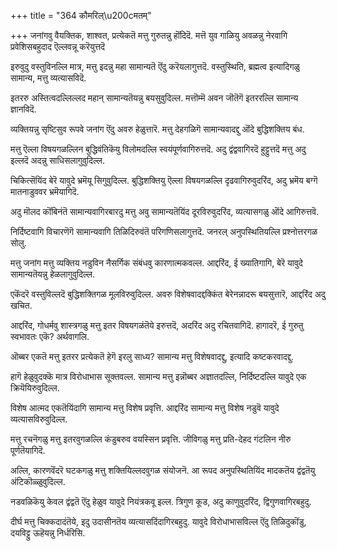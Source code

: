 +++
title = "364 कौमरिल्\u200cमतम्"

+++
जनांगवु वैयक्तिक, शाश्वत, प्रत्येकतॆ मत्तु गुरुतन्नु हॊंदिदॆ. मत्तॆ युव गाळियु अवळन्नु नेरवागि प्रवेशिसबहुदाद ऎल्लवन्नू करॆयुत्तदॆ

इरुवुदु वस्तुविनल्लि मात्र, मत्तु इदन्नु महा सामान्यतॆ ऎंदु करॆयलागुत्तदॆ. वस्तुस्थिति, ब्रह्मत्व इत्यादिगळु सामान्य, मत्तु व्यत्यासविदॆ.

इतररु अस्तित्वदल्लिल्लद महान् सामान्यतॆयन्नु बयसुवुदिल्ल. मत्तॊम्मॆ अवन जॊतॆगॆ इतररल्लि सामान्य ज्ञानविदॆ.

व्यक्तियन्नु सृष्टिसुव रूपवे जनांग ऎंदु अवरु हेळुत्तारॆ. मत्तु देहगळिगॆ सामान्यवादद्दु ऒंदे बुद्धिशक्तिय बंध.

मत्तु ऎल्ला विषयगळल्लिन बुद्धिवंतिकॆयु विलोमदल्लि स्वयंपूर्णवागिरुत्तदॆ. अदु द्वंद्ववागिरदॆ हुट्टुत्तदॆ मत्तु अदु इल्लदॆ अदन्नु साधिसलागुवुदिल्ल.

चिकित्सॆयिंद बेरॆ यावुदे भ्रमॆयू सिगुवुदिल्ल. बुद्धिशक्तियु ऎल्ला विषयगळल्लि दृढवागिरुवुदरिंद, अदु भ्रमॆय बग्गॆ मातनाडुववर भ्रमॆयागिदॆ.

अदु मॊलद कॊंबिनंतॆ सामान्यवागिरबारदु मत्तु अवु सामान्यतॆयिंद दूरविरुवुदरिंद, व्यत्यासगळु ऒंदे आगिरुत्तवॆ.

निर्दिष्टवागि विचारणॆगॆ सामान्यवागि तिळिदिरुवंतॆ परिगणिसलागुत्तदॆ. जनरल् अनुपस्थितियल्लि प्रश्नोत्तरगळ सोलु.

मत्तु जनांग मत्तु व्यक्तिय नडुविन नैसर्गिक संबंधवु कारणात्मकवल्ल. आद्दरिंद, ई ख्यातिगागि, बेरॆ यावुदे सामान्यतॆयन्नु हेळलागुवुदिल्ल.

एकॆंदरॆ वस्तुविल्लदॆ बुद्धिशक्तिगळ मूलविरुवुदिल्ल. अवरु विशेषवादद्दक्किंत बेरेनन्नादरू बयसुत्तारॆ, आद्दरिंद अदु खचित.

आद्दरिंद, गोधर्मवु शास्त्रगळु मत्तु इतर विषयगळंतॆये इरुत्तदॆ, अदरिंद अदु रचितवागिदॆ. हागादरॆ, ई गुरुतु स्वभावतः एकॆ? अर्थवागलि.

ऒब्बर एकतॆ मत्तु इतरर प्रत्येकतॆ हेगॆ इरलु साध्य? सामान्य मत्तु विशेषवादद्दु, इत्यादि कष्टकरवादद्दु.

हागॆ हेळुवुदक्कॆ मात्र विरोधाभास सूक्तवल्ल. सामान्य मत्तु इन्नॊब्बर अज्ञातदल्लि, निर्दिष्टदल्लि यावुदे एक क्रियॆयिरुवुदिल्ल.

विशेष आत्मद एकतॆयिंदागि सामान्य मत्तु विशेष प्रवृत्ति. आद्दरिंद सामान्य मत्तु विशेष नडुवॆ यावुदे व्यत्यासविरुवुदिल्ल.

मत्तु रचनॆगळु मत्तु इतरवुगळल्लि कंडुबरुव वयस्सिन प्रवृत्ति. जीविगळु मत्तु प्रति-देहद गंटलिन नीरु पूर्णतॆयागिदॆ.

अल्लि, कारणवॆंदरॆ घटकगळु मत्तु शक्तियिल्लदवुगळ संयोजनॆ. आ रूपद अनुपस्थितियिंद मादकतॆय द्वंद्वतॆयु अंटिकॊळ्ळुवुदिल्ल.

नडवळिकॆयु केवल द्वंद्वतॆ ऎंदु हेळुव यावुदे नियंत्रकवू इल्ल. त्रिगुण कूड, अदु काणुवुदरिंद, द्विगुणवागिरबहुदु.

दीर्घ मत्तु चिक्कदादंतॆये, इदु उदासीनतॆय व्यत्यासदिंदागिरबहुदु. यावुदे विरोधाभासविल्ल ऎंदु तिळिदुकॊंडु, दयविट्टु ऊहॆयन्नु निर्धरिसि.

